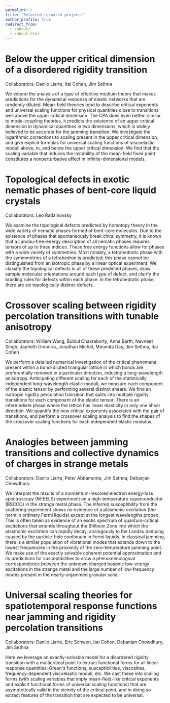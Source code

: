 ```yaml
---
permalink: /
title: "Selected research projects"
author_profile: true
redirect_from: 
  - /about/
  - /about.html
---
```


Below the upper critical dimension of a disordered rigidity transition
======
Collaborators: Danilo Liarte, Itai Cohen, Jim Sethna

We extend the analysis of a type of effective medium theory that makes predictions for the dynamical response of elastic networks that are randomly diluted. Mean-field theories tend to describe critical exponents and universal scaling functions for physical quantities close to transitions well above the upper critical dimension. The CPA does even better: similar to mode-coupling theories, it predicts the existence of an upper critical dimension in dynamical quantities in two dimensions, which is widely believed to be accurate for the jamming transition. We investigate the logarithmic corrections to scaling present in the upper critical dimension, and give explicit formulas for universal scaling functions of viscoelastic moduli above, in, and below the upper critical dimension. We find that the scaling variable that induces the instability of the mean-field fixed point constitutes a nonperturbative effect in infinite-dimensional models.

Topological defects in exotic nematic phases of bent-core liquid crystals
======
Collaborators: Leo Radzihovsky

We examine the topological defects predicted by homotopy theory in the wide variety of nematic phases formed of bent-core molecules. Due to the existence of phases that spontaneously break chiral symmetry, it is known that a Landau-free-energy description of all nematic phases requires tensors of up to three indices. These free energy functions allow for phases with a wide variety of symmetries. Most notably, a tetrahedratic phase with the symmmetries of a tetrahedron is predicted; this phase cannot be distinguished from an isotropic phase by a linear optical experiment. We classify the topological defects in all of these predicted phases, draw sample molecular orientations around each type of defect, and clarify the braiding rules for defects within each phase. In the tetrahedratic phase, there are six topologically distinct defects.

Crossover scaling between rigidity percolation transitions with tunable anisotropy
======
Collaborators: William Wang, Bulbul Chakraborty, Anna Barth, Navneet Singh, Japheth Omonira, Jonathan Michel, Moumita Das, Jim Sethna, Itai Cohen

We perform a detailed numerical investigation of the critical phenomena present within a bond-diluted triangular lattice in which bonds are preferentially removed in a particular direction, inducing a long-wavelength anisotropy. Anticipating different scaling for each of the statistically independent long-wavelength elastic moduli, we measure each component of the elastic tensor by performing several distinct shears. We find an isotropic rigidity percolation transition that splits into multiple rigidity transitions for each component of the elastic tensor. There is an intermediate phase where the lattice has linear elasticity in only one shear direction. We quantify the new critical exponents associated with the pair of transitions, and perform a crossover scaling analysis to find the shapes of the crossover scaling functions for each independent elastic modulus.

Analogies between jamming transitions and collective dynamics of charges in strange metals
======
Collaborators: Danilo Liarte, Peter Abbamonte, Jim Sethna, Debanjan Chowdhury

We interpret the results of a momentum-resolved electron energy-loss spectroscopy (M-EELS) experiment on a high-temperature superconductor (BSCCO) in the strange metal phase. The inferred susceptibility from the scattering experiment shows no evidence of a plasmonic excitation (the norm in ordinary Fermi liquids) except at the longest wavelengths probed. This is often taken as evidence of an exotic spectrum of quantum-critical excitations that extends throughout the Brillouin Zone into which the plasmonic excitation can rapidly decay, analogously to the Landau damping caused by the particle-hole continuum in Fermi liquids. In classical jamming, there is a similar population of vibrational modes that extends down to the lowest frequencies in the proximity of the zero-temperature jamming point. We make use of the exactly solvable coherent potential approximation and its predictions for susceptibilities to draw a phenomenological correspondence between the unknown charged bosonic low-energy excitations in the strange metal and the large number of low-frequency modes present in the nearly-unjammed granular solid.

Universal scaling theories for spatiotemporal response functions near jamming and rigidity percolation transitions
======
Collaborators: Danilo Liarte, Eric Schwen, Itai Cohen, Debanjan Chowdhury, Jim Sethna

Here we leverage an exactly-solvable model for a disordered rigidity transition with a multicritical point to extract functional forms for all linear response quantities: Green's functions, susceptibilities, viscosities, frequency-dependent viscoelastic moduli, etc. We cast these into scaling forms (with scaling variables that imply mean-field-like critical exponents and explicit functional forms of universal scaling functions) that are asymptotically valid in the vicinity of the critical point, and in doing so extract features of the transition that are expected to be universal.
